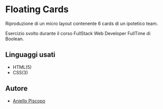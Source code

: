 # Floating Cards
Riproduzione di un micro layout contenente 6 cards di un ipotetico team.

Esercizio svolto durante il corso FullStack Web Developer FullTime di Boolean.


## Linguaggi usati
- HTML(5)
- CSS(3)

## Autore

- [Aniello  Piscopo](https://github.com/AnielloPiscopo)

